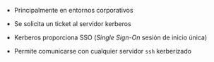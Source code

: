 - Principalmente en entornos corporativos
    
- Se solicita un ticket al servidor kerberos
    
- Kerberos proporciona SSO (_Single Sign-On_ sesión de inicio única)
    
- Permite comunicarse con cualquier servidor `ssh` kerberizado